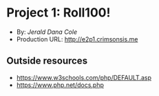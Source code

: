 # Project 1: Roll100!

+ By: *Jerald Dana Cole*
+ Production URL: <http://e2p1.crimsonsis.me>

## Outside resources
* https://www.w3schools.com/php/DEFAULT.asp
* https://www.php.net/docs.php 